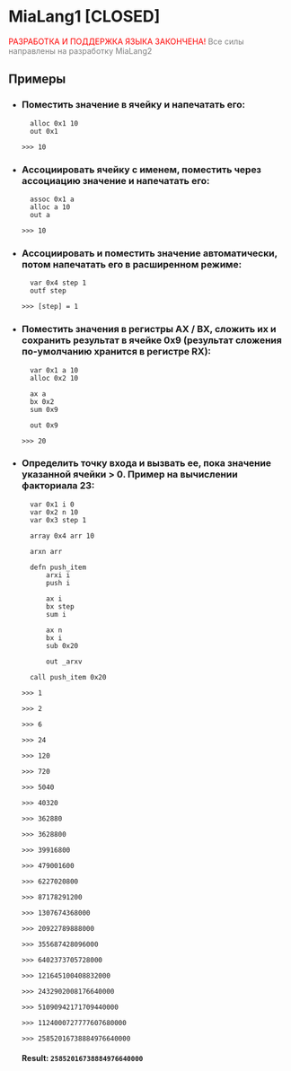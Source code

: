 # MiaLang1 [CLOSED]


<span style="color:red">РАЗРАБОТКА И ПОДДЕРЖКА ЯЗЫКА ЗАКОНЧЕНА!</span>
<span style="color:grey">Все силы направлены на разработку MiaLang2 </span>


## Примеры

* ### Поместить значение в ячейку и напечатать его:

        alloc 0x1 10
        out 0x1

    `>>> 10`

* ### Ассоциировать ячейку с именем, поместить через ассоциацию значение и напечатать его:

        assoc 0x1 a
        alloc a 10
        out a

    `>>> 10`

* ### Ассоциировать и поместить значение автоматически, потом напечатать его в расширенном режиме: 
        var 0x4 step 1
        outf step

    `>>> [step] = 1`

* ### Поместить значения в регистры AX / BX, сложить их и сохранить результат в ячейке 0x9 (результат сложения по-умолчанию хранится в регистре RX):
        var 0x1 a 10
        alloc 0x2 10
        
        ax a
        bx 0x2
        sum 0x9

        out 0x9

    `>>> 20`

* ### Определить точку входа и вызвать ее, пока значение указанной ячейки > 0. Пример на вычислении факториала 23:
        var 0x1 i 0
        var 0x2 n 10
        var 0x3 step 1

        array 0x4 arr 10

        arxn arr

        defn push_item
            arxi i
            push i

            ax i
            bx step
            sum i
        
            ax n
            bx i
            sub 0x20

            out _arxv

        call push_item 0x20

    `>>> 1`

    `>>> 2`

    `>>> 6`

    `>>> 24`

    `>>> 120`

    `>>> 720`

    `>>> 5040`

    `>>> 40320`

    `>>> 362880`

    `>>> 3628800`

    `>>> 39916800`

    `>>> 479001600`

    `>>> 6227020800`

    `>>> 87178291200`

    `>>> 1307674368000`

    `>>> 20922789888000`

    `>>> 355687428096000`

    `>>> 6402373705728000`

    `>>> 121645100408832000`

    `>>> 2432902008176640000`

    `>>> 51090942171709440000`

    `>>> 1124000727777607680000`

    `>>> 25852016738884976640000`
    #### Result: `25852016738884976640000`
